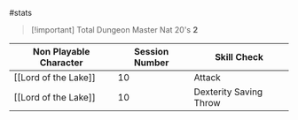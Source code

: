 #stats 

> [!important] Total Dungeon Master Nat 20's
> **2**

| Non Playable Character | Session Number | Skill Check            |
| ---------------------- | -------------- | ---------------------- |
| [[Lord of the Lake]]   | 10             | Attack                 |
| [[Lord of the Lake]]   | 10             | Dexterity Saving Throw |
